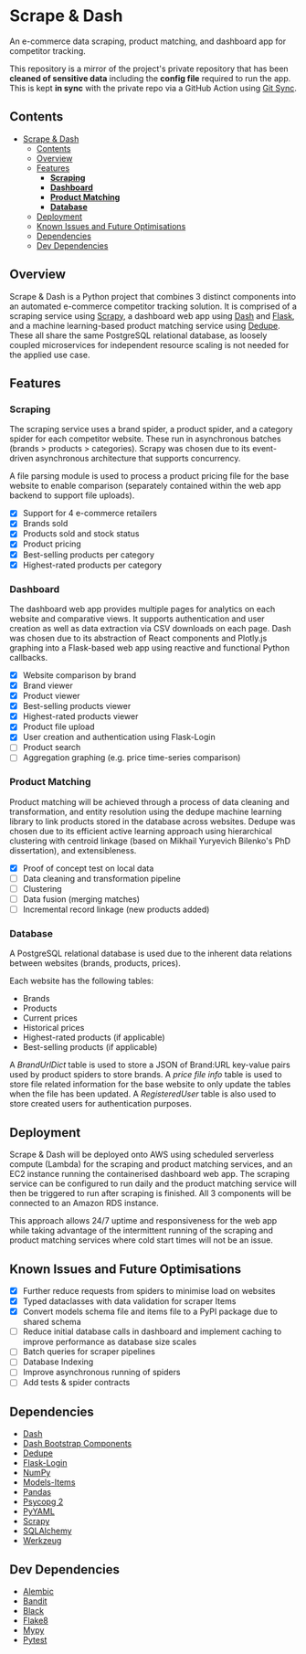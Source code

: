 # Scrape & Dash

An e-commerce data scraping, product matching, and dashboard app for competitor tracking.

This repository is a mirror of the project's private repository that has been **cleaned of sensitive data** including the **config file** required to run the app. This is kept **in sync** with the private repo via a GitHub Action using [Git Sync](https://github.com/wei/git-sync).

## Contents

- [Scrape & Dash](#scrape--dash)
  - [Contents](#contents)
  - [Overview](#overview)
  - [Features](#features)
    - [**Scraping**](#scraping)
    - [**Dashboard**](#dashboard)
    - [**Product Matching**](#product-matching)
    - [**Database**](#database)
  - [Deployment](#deployment)
  - [Known Issues and Future Optimisations](#known-issues-and-future-optimisations)
  - [Dependencies](#dependencies)
  - [Dev Dependencies](#dev-dependencies)
  
## Overview

Scrape & Dash is a Python project that combines 3 distinct components into an automated e-commerce competitor tracking solution. It is comprised of a scraping service using [Scrapy](https://github.com/scrapy/scrapy), a dashboard web app using [Dash](https://github.com/plotly/dash) and [Flask](https://github.com/pallets/flask), and a machine learning-based product matching service using [Dedupe](https://github.com/dedupeio/dedupe). These all share the same PostgreSQL relational database, as loosely coupled microservices for independent resource scaling is not needed for the applied use case.

## Features

### **Scraping**

The scraping service uses a brand spider, a product spider, and a category spider for each competitor website. These run in asynchronous batches (brands > products > categories). Scrapy was chosen due to its event-driven asynchronous architecture that supports concurrency.

A file parsing module is used to process a product pricing file for the base website to enable comparison (separately contained within the web app backend to support file uploads).

- [x] Support for 4 e-commerce retailers
- [x] Brands sold
- [x] Products sold and stock status
- [x] Product pricing
- [x] Best-selling products per category
- [x] Highest-rated products per category

### **Dashboard**

The dashboard web app provides multiple pages for analytics on each website and comparative views. It supports authentication and user creation as well as data extraction via CSV downloads on each page. Dash was chosen due to its abstraction of React components and Plotly.js graphing into a Flask-based web app using reactive and functional Python callbacks.

- [x] Website comparison by brand
- [x] Brand viewer
- [x] Product viewer
- [x] Best-selling products viewer
- [x] Highest-rated products viewer
- [x] Product file upload
- [x] User creation and authentication using Flask-Login
- [ ] Product search
- [ ] Aggregation graphing (e.g. price time-series comparison)

### **Product Matching**

Product matching will be achieved through a process of data cleaning and transformation, and entity resolution using the dedupe machine learning library to link products stored in the database across websites. Dedupe was chosen due to its efficient active learning approach using hierarchical clustering with centroid linkage (based on Mikhail Yuryevich Bilenko's PhD dissertation), and extensibleness.

- [x] Proof of concept test on local data
- [ ] Data cleaning and transformation pipeline
- [ ] Clustering
- [ ] Data fusion (merging matches)
- [ ] Incremental record linkage (new products added)

### **Database**

A PostgreSQL relational database is used due to the inherent data relations between websites (brands, products, prices).

Each website has the following tables:

- Brands
- Products
- Current prices
- Historical prices
- Highest-rated products (if applicable)
- Best-selling products (if applicable)

A *BrandUrlDict* table is used to store a JSON of Brand:URL key-value pairs used by product spiders to store brands.
A *price file info* table is used to store file related information for the base website to only update the tables when the file has been updated.
A *RegisteredUser* table is also used to store created users for authentication purposes.

## Deployment

Scrape & Dash will be deployed onto AWS using scheduled serverless compute (Lambda) for the scraping and product matching services, and an EC2 instance running the containerised dashboard web app. The scraping service can be configured to run daily and the product matching service will then be triggered to run after scraping is finished. All 3 components will be connected to an Amazon RDS instance.

This approach allows 24/7 uptime and responsiveness for the web app while taking advantage of the intermittent running of the scraping and product matching services where cold start times will not be an issue.

## Known Issues and Future Optimisations

- [x] Further reduce requests from spiders to minimise load on websites
- [x] Typed dataclasses with data validation for scraper Items
- [x] Convert models schema file and items file to a PyPI package due to shared schema
- [ ] Reduce initial database calls in dashboard and implement caching to improve performance as database size scales
- [ ] Batch queries for scraper pipelines
- [ ] Database Indexing
- [ ] Improve asynchronous running of spiders
- [ ] Add tests & spider contracts

## Dependencies

- [Dash](https://github.com/plotly/dash)
- [Dash Bootstrap Components](https://github.com/facultyai/dash-bootstrap-components)
- [Dedupe](https://github.com/dedupeio/dedupe)
- [Flask-Login](https://github.com/maxcountryman/flask-login)
- [NumPy](https://github.com/numpy/numpy)
- [Models-Items](https://pypi.org/project/models-items/)
- [Pandas](https://github.com/pandas-dev/pandas)
- [Psycopg 2](https://github.com/psycopg/psycopg2)
- [PyYAML](https://github.com/yaml/pyyaml)
- [Scrapy](https://github.com/scrapy/scrapy)
- [SQLAlchemy](https://github.com/sqlalchemy/sqlalchemy)
- [Werkzeug](https://github.com/pallets/werkzeug)

## Dev Dependencies

- [Alembic](https://github.com/sqlalchemy/alembic)
- [Bandit](https://github.com/PyCQA/bandit)
- [Black](https://github.com/psf/black)
- [Flake8](https://github.com/PyCQA/flake8)
- [Mypy](https://github.com/python/mypy)
- [Pytest](https://github.com/pytest-dev/pytest)